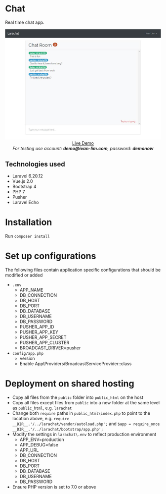 # Chat

Real time chat app.

<p align="center">
  <a href="http://larachat.ivan-lim.com" target="_blank">
    <img src="https://github.com/ijklim/larachat/blob/master/screenshot.jpg" width="970px">
    <br>
    Live Demo
  </a>
  <br><i>For testing use account: <strong>demo@ivan-lim.com</strong>, password: <strong>demonow</strong></i>
</p>

## Technologies used

* Laravel 6.20.12
* Vue.js 2.0
* Bootstrap 4
* PHP 7
* Pusher
* Laravel Echo

# Installation

Run `composer install`


# Set up configurations

The following files contain application specific configurations that should be modified or added

* `.env`
  * APP_NAME
  * DB_CONNECTION
  * DB_HOST
  * DB_PORT
  * DB_DATABASE
  * DB_USERNAME
  * DB_PASSWORD
  * PUSHER_APP_ID
  * PUSHER_APP_KEY
  * PUSHER_APP_SECRET
  * PUSHER_APP_CLUSTER
  * BROADCAST_DRIVER=pusher
* `config/app.php`
  * version
  * Enable App\Providers\BroadcastServiceProvider::class

# Deployment on shared hosting

* Copy all files from the `public` folder into `public_html` on the host
* Copy all files except files from `public` into a new folder at the same level as `public_html`, e.g. `larachat`
* Change both `require` paths in `public_html\index.php` to point to the location above, e.g. `require __DIR__.'/../larachat/vendor/autoload.php';` and `$app = require_once __DIR__.'/../larachat/bootstrap/app.php';`
* Modify the settings in `larachat\.env` to reflect production environment
  * APP_ENV=production
  * APP_DEBUG=false
  * APP_URL
  * DB_CONNECTION
  * DB_HOST
  * DB_PORT
  * DB_DATABASE
  * DB_USERNAME
  * DB_PASSWORD
* Ensure PHP version is set to 7.0 or above
